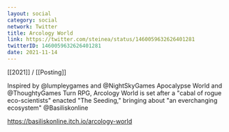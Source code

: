 ```yaml
---
layout: social
category: social
network: Twitter
title: Arcology World
link: https://twitter.com/steinea/status/1460059632626401281
twitterID: 1460059632626401281
date: 2021-11-14
---
```


[[2021]] / [[Posting]]

Inspired by @lumpleygames and @NightSkyGames Apocalypse World and @ThoughtyGames Turn RPG, Arcology World is set after a "cabal of rogue eco-scientists" enacted "The Seeding," bringing about "an everchanging ecosystem" @Basiliskonline

<https://basiliskonline.itch.io/arcology-world>
